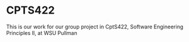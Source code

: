# CPTS422

This is our work for our group project in CptS422, Software Engineering Principles II, at WSU Pullman

